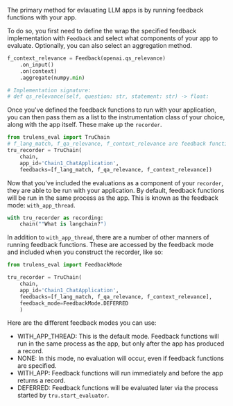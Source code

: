The primary method for evlauating LLM apps is by running feedback functions with your app.

To do so, you first need to define the wrap the specified feedback implementation with `Feedback` and select what components of your app to evaluate. Optionally, you can also select an aggregation method.

```python
f_context_relevance = Feedback(openai.qs_relevance)
    .on_input()
    .on(context)
    .aggregate(numpy.min)

# Implementation signature:
# def qs_relevance(self, question: str, statement: str) -> float:
```

Once you've defined the feedback functions to run with your application, you can then pass them as a list to the instrumentation class of your choice, along with the app itself. These make up the `recorder`.

```python
from trulens_eval import TruChain
# f_lang_match, f_qa_relevance, f_context_relevance are feedback functions
tru_recorder = TruChain(
    chain,
    app_id='Chain1_ChatApplication',
    feedbacks=[f_lang_match, f_qa_relevance, f_context_relevance])
```

Now that you've included the evaluations as a component of your `recorder`, they are able to be run with your application. By default, feedback functions will be run in the same process as the app. This is known as the feedback mode: `with_app_thread`.

```python
with tru_recorder as recording:
    chain(""What is langchain?")
```

In addition to `with_app_thread`, there are a number of other manners of running feedback functions. These are accessed by the feedback mode and included when you construct the recorder, like so:

```python
from trulens_eval import FeedbackMode

tru_recorder = TruChain(
    chain,
    app_id='Chain1_ChatApplication',
    feedbacks=[f_lang_match, f_qa_relevance, f_context_relevance],
    feedback_mode=FeedbackMode.DEFERRED
    )
```

Here are the different feedback modes you can use:

- WITH_APP_THREAD: This is the default mode. Feedback functions will run in the same process as the app, but only after the app has produced a record.
- NONE: In this mode, no evaluation will occur, even if feedback functions are specified.
- WITH_APP: Feedback functions will run immediately and before the app returns a record.
- DEFERRED: Feedback functions will be evaluated later via the process started by `tru.start_evaluator`.
